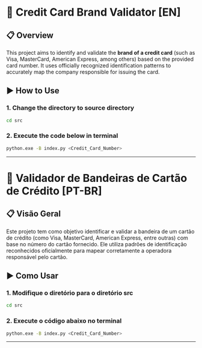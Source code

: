 # 🧾 Credit Card Brand Validator [EN]

## 📋 Overview

This project aims to identify and validate the **brand of a credit card** (such as Visa, MasterCard, American Express, among others) based on the provided card number. It uses officially recognized identification patterns to accurately map the company responsible for issuing the card.

## ▶️ How to Use

### 1. Change the directory to source directory 
```bash
cd src
```

### 2. Execute the code below in terminal
```bash
python.exe -B index.py <Credit_Card_Number>
```
---

# 🧾 Validador de Bandeiras de Cartão de Crédito [PT-BR]

## 📋 Visão Geral

Este projeto tem como objetivo identificar e validar a bandeira de um cartão de crédito (como Visa, MasterCard, American Express, entre outras) com base no número do cartão fornecido. Ele utiliza padrões de identificação reconhecidos oficialmente para mapear corretamente a operadora responsável pelo cartão.

## ▶️ Como Usar

### 1. Modifique o diretório para o diretório src
```bash
cd src
```

### 2. Execute o código abaixo no terminal
```bash
python.exe -B index.py <Credit_Card_Number>
```
---